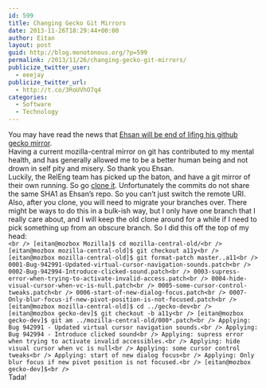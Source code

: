 ```yaml
---
id: 599
title: Changing Gecko Git Mirrors
date: 2013-11-26T18:29:44+00:00
author: Eitan
layout: post
guid: http://blog.monotonous.org/?p=599
permalink: /2013/11/26/changing-gecko-git-mirrors/
publicize_twitter_user:
  - eeejay
publicize_twitter_url:
  - http://t.co/3RoUVhO7q4
categories:
  - Software
  - Technology
---
```

You may have read the news that [Ehsan will be end of lifing his github gecko mirror](https://groups.google.com/forum/#!topic/mozilla.dev.planning/rkyKnCMQmYg).  
Having a current mozilla-central mirror on git has contributed to my mental health, and has generally allowed me to be a better human being and not drown in self pity and misery. So thank you Ehsan.  
Luckily, the RelEng team has picked up the baton, and have a git mirror of their own running. So go [clone it](https://github.com/mozilla/gecko-dev). Unfortunately the commits do not share the same SHA1 as Ehsan&#8217;s repo. So you can&#8217;t just switch the remote URI. Also, after you clone, you will need to migrate your branches over. There might be ways to do this in a bulk-ish way, but I only have one branch that I really care about, and I will keep the old clone around for a while if I need to pick something up from an obscure branch. So I did this off the top of my head:  
`<br />
[eitan@mozbox Mozilla]$ cd mozilla-central-old/<br />
[eitan@mozbox mozilla-central-old]$ git checkout a11y<br />
[eitan@mozbox mozilla-central-old]$ git format-patch master..a11<br />
0001-Bug-942991-Updated-virtual-cursor-navigation-sounds.patch<br />
0002-Bug-942994-Introduce-clicked-sound.patch<br />
0003-supress-error-when-trying-to-activate-invalid-access.patch<br />
0004-hide-visual-cursor-when-vc-is-null.patch<br />
0005-some-cursor-control-tweaks.patch<br />
0006-start-of-new-dialog-focus.patch<br />
0007-Only-blur-focus-if-new-pivot-position-is-not-focused.patch<br />
[eitan@mozbox mozilla-central-old]$ cd ../gecko-dev<br />
[eitan@mozbox gecko-dev]$ git checkout -b a11y<br />
[eitan@mozbox gecko-dev]$ git am ../mozilla-central-old/000*.patch<br />
Applying: Bug 942991 - Updated virtual cursor navigation sounds.<br />
Applying: Bug 942994 - Introduce clicked sound<br />
Applying: supress error when trying to activate invalid accessibles.<br />
Applying: hide visual cursor when vc is null<br />
Applying: some cursor control tweaks<br />
Applying: start of new dialog focus<br />
Applying: Only blur focus if new pivot position is not focused.<br />
[eitan@mozbox gecko-dev]$<br />
`  
Tada!